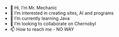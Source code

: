 - 👋 Hi, I’m Mr. Mechanic
- 👀 I’m interested in creating sites, AI and programs
- 🌱 I’m currently learning Java
- 💞️ I’m looking to collaborate on Chernobyl
- 📫 How to reach me - NO WAY
